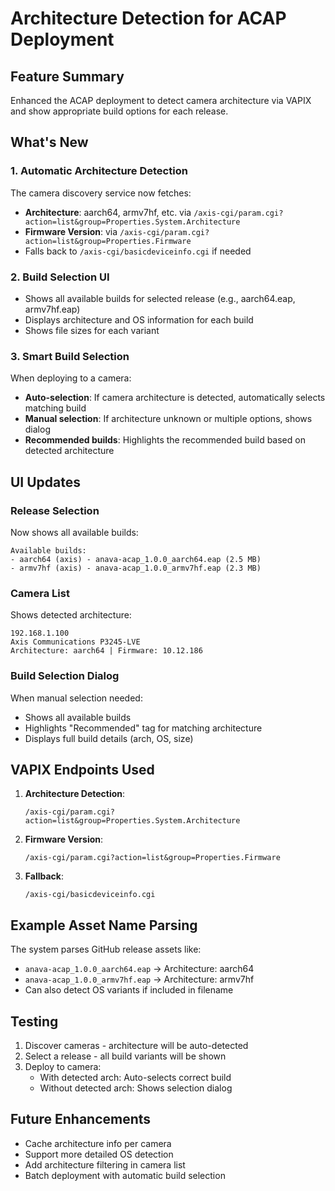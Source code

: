 # Architecture Detection for ACAP Deployment

## Feature Summary
Enhanced the ACAP deployment to detect camera architecture via VAPIX and show appropriate build options for each release.

## What's New

### 1. Automatic Architecture Detection
The camera discovery service now fetches:
- **Architecture**: aarch64, armv7hf, etc. via `/axis-cgi/param.cgi?action=list&group=Properties.System.Architecture`
- **Firmware Version**: via `/axis-cgi/param.cgi?action=list&group=Properties.Firmware`
- Falls back to `/axis-cgi/basicdeviceinfo.cgi` if needed

### 2. Build Selection UI
- Shows all available builds for selected release (e.g., aarch64.eap, armv7hf.eap)
- Displays architecture and OS information for each build
- Shows file sizes for each variant

### 3. Smart Build Selection
When deploying to a camera:
- **Auto-selection**: If camera architecture is detected, automatically selects matching build
- **Manual selection**: If architecture unknown or multiple options, shows dialog
- **Recommended builds**: Highlights the recommended build based on detected architecture

## UI Updates

### Release Selection
Now shows all available builds:
```
Available builds:
- aarch64 (axis) - anava-acap_1.0.0_aarch64.eap (2.5 MB)
- armv7hf (axis) - anava-acap_1.0.0_armv7hf.eap (2.3 MB)
```

### Camera List
Shows detected architecture:
```
192.168.1.100
Axis Communications P3245-LVE
Architecture: aarch64 | Firmware: 10.12.186
```

### Build Selection Dialog
When manual selection needed:
- Shows all available builds
- Highlights "Recommended" tag for matching architecture
- Displays full build details (arch, OS, size)

## VAPIX Endpoints Used

1. **Architecture Detection**:
   ```
   /axis-cgi/param.cgi?action=list&group=Properties.System.Architecture
   ```

2. **Firmware Version**:
   ```
   /axis-cgi/param.cgi?action=list&group=Properties.Firmware
   ```

3. **Fallback**:
   ```
   /axis-cgi/basicdeviceinfo.cgi
   ```

## Example Asset Name Parsing
The system parses GitHub release assets like:
- `anava-acap_1.0.0_aarch64.eap` → Architecture: aarch64
- `anava-acap_1.0.0_armv7hf.eap` → Architecture: armv7hf
- Can also detect OS variants if included in filename

## Testing
1. Discover cameras - architecture will be auto-detected
2. Select a release - all build variants will be shown
3. Deploy to camera:
   - With detected arch: Auto-selects correct build
   - Without detected arch: Shows selection dialog

## Future Enhancements
- Cache architecture info per camera
- Support more detailed OS detection
- Add architecture filtering in camera list
- Batch deployment with automatic build selection